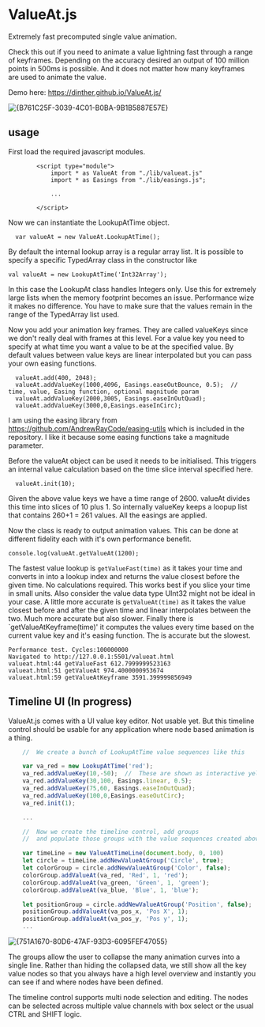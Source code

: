 # ValueAt.js

Extremely fast precomputed single value animation.

Check this out if you need to animate a value lightning fast through a range of keyframes.
Depending on the accuracy desired an output of 100 million points in 500ms is possible.
And it does not matter how many keyframes are used to animate the value.

Demo here: https://dinther.github.io/ValueAt.js/

![{B761C25F-3039-4C01-B0BA-9B1B5887E57E}](https://github.com/user-attachments/assets/bf081ad8-f117-4afa-9a5d-026c9b749ae4)

##  usage

First load the required javascript modules.

```
        <script type="module">
            import * as ValueAt from "./lib/valueat.js"
            import * as Easings from "./lib/easings.js";

            ...

        </script>
```

Now we can instantiate the LookupAtTime object.

```
  var valueAt = new ValueAt.LookupAtTime();
```

By default the internal lookup array is a regular array list. It is possible to specify
a specific TypedArray class in the constructor like

```
val valueAt = new LookupAtTime('Int32Array');
```

In this case the LookupAt class handles Integers only. Use this for extremely large lists when the memory footprint becomes an issue.
Performance wize it makes no difference. You have to make sure that the values remain in the range of the TypedArray list used.

Now you add your animation key frames. They are called valueKeys since we don't really deal with frames at this level.
For a value key you need to specify at what time you want a value to be at the specified value.
By default values between value keys are linear interpolated but you can pass your own easing functions.

```
  valueAt.add(400, 2048);
  valueAt.addValueKey(1000,4096, Easings.easeOutBounce, 0.5);  // time, value, Easing function, optional magnitude param
  valueAt.addValueKey(2000,3005, Easings.easeInOutQuad);
  valueAt.addValueKey(3000,0,Easings.easeInCirc);
```

I am using the easing library from https://github.com/AndrewRayCode/easing-utils which is included in the repository.
I like it because some easing functions take a magnitude parameter.

Before the valueAt object can be used it needs to be initialised. This triggers an internal value calculation based on the time slice interval specified here.

```
  valueAt.init(10);
```

Given the above value keys we have a time range of 2600. valueAt divides this time into slices of 10 plus 1.
So internally valueKey keeps a loopup list that contains 260+1 = 261 values. All the easings are applied.

Now the class is ready to output animation values. This can be done at different fidelity each with it's own performance benefit.

```
console.log(valueAt.getValueAt(1200);
```

The fastest value lookup is `getValueFast(time)` as it takes your time and converts in into a lookup index and returns the value closest before the given time. No calculations required.
This works best if you slice your time in small units. Also consider the value data type UInt32 might not be ideal in your case.
A little more accurate is `getValueAt(time)` as it takes the value closest before and after the given time and linear interpolates between the two. Much more accurate but also slower.
Finally there is `getValueAtKeyframe(time)' it computes the values every time based on the current value key and it's easing function. The is accurate but the slowest.

```
Performance test. Cycles:100000000
Navigated to http://127.0.0.1:5501/valueat.html
valueat.html:44 getValueFast 612.7999999523163
valueat.html:51 getValueAt 974.4000000953674
valueat.html:59 getValueAtKeyframe 3591.399999856949
```

## Timeline UI (In progress)

ValueAt.js comes with a UI value key editor. Not usable yet. But this timeline control should be usable for any application where node based animation is a thing.

``` Javascript
    //  We create a bunch of LookupAtTime value sequences like this

    var va_red = new LookupAtTime('red');
    va_red.addValueKey(10,-50);  //  These are shown as interactive yellow circles in the timeline
    va_red.addValueKey(30,100, Easings.linear, 0.5);
    va_red.addValueKey(75,60, Easings.easeInOutQuad);
    va_red.addValueKey(100,0,Easings.easeOutCirc);
    va_red.init(1);

    ...

    //  Now we create the timeline control, add groups
    //  and populate those groups with the value sequences created above.

    var timeLine = new ValueAtTimeLine(document.body, 0, 100)
    let circle = timeLine.addNewValueAtGroup('Circle', true);
    let colorGroup = circle.addNewValueAtGroup('Color', false);
    colorGroup.addValueAt(va_red, 'Red', 1, 'red');
    colorGroup.addValueAt(va_green, 'Green', 1, 'green');
    colorGroup.addValueAt(va_blue, 'Blue', 1, 'blue');

    let positionGroup = circle.addNewValueAtGroup('Position', false);
    positionGroup.addValueAt(va_pos_x, 'Pos X', 1);
    positionGroup.addValueAt(va_pos_y, 'Pos y', 1);
    ...
```

![{751A1670-80D6-47AF-93D3-6095FEF47055}](https://github.com/user-attachments/assets/719c8fef-5ec3-4f59-8a9a-0174fc50a320)

The groups allow the user to collapse the many animation curves into a single line. Rather than hiding the collapsed data, we still show all the key value nodes so that you always have a high level overview and instantly you can see if and where nodes have been defined.

The timeline control supports multi node selection and editing. The nodes can be selected across multiple value channels with box select or the usual CTRL and SHIFT logic.
 
